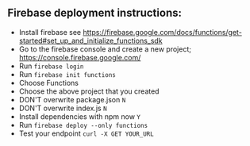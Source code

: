 ## Firebase deployment instructions:

- Install firebase see https://firebase.google.com/docs/functions/get-started#set_up_and_initialize_functions_sdk
- Go to the firebase console and create a new project; https://console.firebase.google.com/
- Run `firebase login`
- Run `firebase init functions`
- Choose Functions
- Choose the above project that you created
- DON'T overwrite package.json `N`
- DON'T overwrite index.js `N`
- Install dependencies with npm now `Y`
- Run `firebase deploy --only functions`
- Test your endpoint `curl -X GET YOUR_URL`